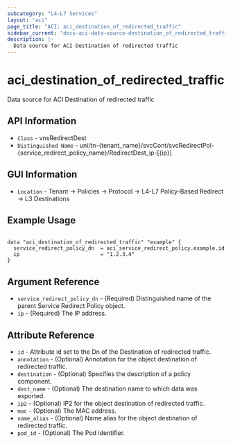 ```yaml
---
subcategory: "L4-L7 Services"
layout: "aci"
page_title: "ACI: aci_destination_of_redirected_traffic"
sidebar_current: "docs-aci-data-source-destination_of_redirected_traffic"
description: |-
  Data source for ACI Destination of redirected traffic
---
```


# aci_destination_of_redirected_traffic

Data source for ACI Destination of redirected traffic

## API Information ##

* `Class` - vnsRedirectDest
* `Distinguished Name` - uni/tn-{tenant_name}/svcCont/svcRedirectPol-{service_redirect_policy_name}/RedirectDest_ip-[{ip}]

## GUI Information ##

* `Location` - Tenant -> Policies -> Protocol -> L4-L7 Policy-Based Redirect -> L3 Destinations

## Example Usage

```hcl

data "aci_destination_of_redirected_traffic" "example" {
  service_redirect_policy_dn  = aci_service_redirect_policy.example.id
  ip                          = "1.2.3.4"
}

```

## Argument Reference

- `service_redirect_policy_dn` - (Required) Distinguished name of the parent Service Redirect Policy object.
- `ip` - (Required) The IP address.

## Attribute Reference

- `id` - Attribute id set to the Dn of the Destination of redirected traffic.
- `annotation` - (Optional) Annotation for the object destination of redirected traffic.
- `destination` - (Optional) Specifies the description of a policy component.
- `dest_name` - (Optional) The destination name to which data was exported. 
- `ip2` - (Optional) IP2 for the object destination of redirected traffic.
- `mac` - (Optional) The MAC address.
- `name_alias` - (Optional) Name alias for the object destination of redirected traffic.
- `pod_id` - (Optional) The Pod identifier.
